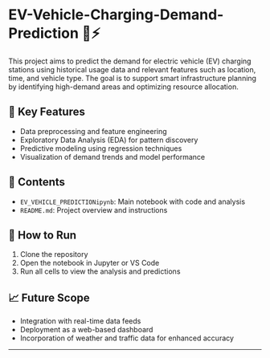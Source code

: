 # EV-Vehicle-Charging-Demand-Prediction 🚗⚡

This project aims to predict the demand for electric vehicle (EV) charging stations using historical usage data and relevant features such as location, time, and vehicle type. The goal is to support smart infrastructure planning by identifying high-demand areas and optimizing resource allocation.

## 📌 Key Features
- Data preprocessing and feature engineering
- Exploratory Data Analysis (EDA) for pattern discovery
- Predictive modeling using regression techniques
- Visualization of demand trends and model performance

## 📁 Contents
- `EV_VEHICLE_PREDICTIONipynb`: Main notebook with code and analysis
- `README.md`: Project overview and instructions

## 🚀 How to Run
1. Clone the repository
2. Open the notebook in Jupyter or VS Code
3. Run all cells to view the analysis and predictions

## 📈 Future Scope
- Integration with real-time data feeds
- Deployment as a web-based dashboard
- Incorporation of weather and traffic data for enhanced accuracy

---
